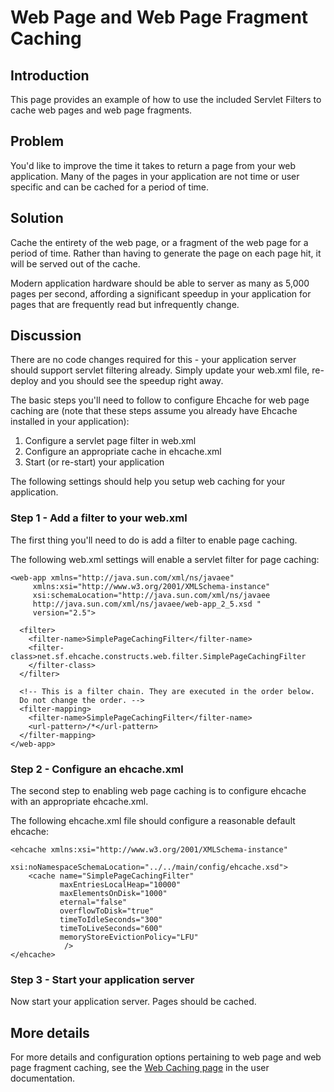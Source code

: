 ---
---
# Web Page and Web Page Fragment Caching

 

## Introduction

This page provides an example of how to use the included Servlet Filters to cache web pages and web page fragments.

## Problem

You'd like to improve the time it takes to return a page from your web application. Many of the pages in your application are not time or user specific and can be cached for a period of time.

## Solution

Cache the entirety of the web page, or a fragment of the web page for a period of time. Rather than having to generate the page on each page hit, it will be served out of the cache.

Modern application hardware should be able to server as many as 5,000 pages per second, affording a significant speedup in your application for pages that are frequently read but infrequently change.

## Discussion

There are no code changes required for this - your application server should support servlet filtering already. Simply update your web.xml file, re-deploy and you should see the speedup right away.

The basic steps you'll need to follow to configure Ehcache for web page caching are (note that these steps assume you already have Ehcache installed in your application):

1. Configure a servlet page filter in web.xml
1. Configure an appropriate cache in ehcache.xml
1. Start (or re-start) your application

The following settings should help you setup web caching for your application.

### Step 1 - Add a filter to your web.xml

The first thing you'll need to do is add a filter to enable page caching.

The following web.xml settings will enable a servlet filter for page caching:

~~~
<web-app xmlns="http://java.sun.com/xml/ns/javaee"
     xmlns:xsi="http://www.w3.org/2001/XMLSchema-instance"
     xsi:schemaLocation="http://java.sun.com/xml/ns/javaee
     http://java.sun.com/xml/ns/javaee/web-app_2_5.xsd "
     version="2.5">

  <filter>
    <filter-name>SimplePageCachingFilter</filter-name>
    <filter-class>net.sf.ehcache.constructs.web.filter.SimplePageCachingFilter
    </filter-class>
  </filter>

  <!-- This is a filter chain. They are executed in the order below.
  Do not change the order. -->
  <filter-mapping>
    <filter-name>SimplePageCachingFilter</filter-name>
    <url-pattern>/*</url-pattern>
  </filter-mapping>
</web-app>
~~~


### Step 2 - Configure an ehcache.xml

The second step to enabling web page caching is to configure ehcache with an appropriate ehcache.xml.

The following ehcache.xml file should configure a reasonable default ehcache:

~~~
<ehcache xmlns:xsi="http://www.w3.org/2001/XMLSchema-instance"
         xsi:noNamespaceSchemaLocation="../../main/config/ehcache.xsd">
    <cache name="SimplePageCachingFilter"
           maxEntriesLocalHeap="10000"
           maxElementsOnDisk="1000"
           eternal="false"
           overflowToDisk="true"
           timeToIdleSeconds="300"
           timeToLiveSeconds="600"
           memoryStoreEvictionPolicy="LFU"
            />
</ehcache>
~~~


### Step 3 - Start your application server

Now start your application server. Pages should be cached.

## More details

For more details and configuration options pertaining to web page and web page fragment caching, see the [Web Caching page](/documentation/modules/web-caching) in the user documentation.
